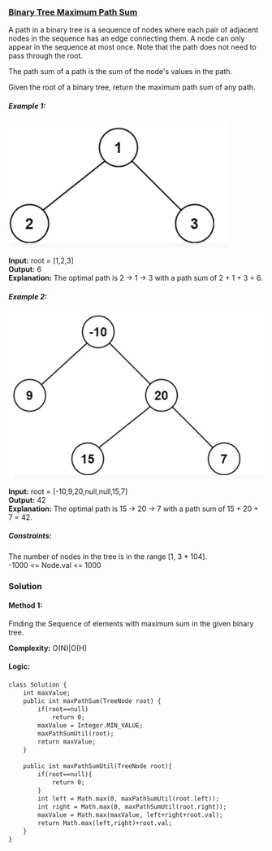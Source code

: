 ### [Binary Tree Maximum Path Sum](https://leetcode.com/problems/binary-tree-maximum-path-sum/)
A path in a binary tree is a sequence of nodes where each pair of adjacent nodes in the sequence has an edge connecting them. A node can only appear in the sequence at most once. Note that the path does not need to pass through the root.

The path sum of a path is the sum of the node's values in the path.

Given the root of a binary tree, return the maximum path sum of any path.

##### Example 1:
![](https://github.com/preet18/AlgoNotes/blob/master/Tree/Pictures/Image1.png)

**Input:** root = [1,2,3]\
**Output:** 6\
**Explanation:** The optimal path is 2 -> 1 -> 3 with a path sum of 2 + 1 + 3 = 6.

##### Example 2:
![](https://github.com/preet18/AlgoNotes/blob/master/Tree/Pictures/Image2.png)

**Input:** root = [-10,9,20,null,null,15,7]\
**Output:** 42\
**Explanation:** The optimal path is 15 -> 20 -> 7 with a path sum of 15 + 20 + 7 = 42.

##### Constraints:
The number of nodes in the tree is in the range [1, 3 * 104].\
-1000 <= Node.val <= 1000

### Solution
#### Method 1:
Finding the Sequence of elements with maximum sum in the given binary tree. 

**Complexity:** O(N)|O(H)

#### Logic:
```
class Solution {
    int maxValue;
    public int maxPathSum(TreeNode root) {
        if(root==null)
            return 0;
        maxValue = Integer.MIN_VALUE;
        maxPathSumUtil(root);
        return maxValue;
    }
    
    public int maxPathSumUtil(TreeNode root){
        if(root==null){
            return 0;
        }
        int left = Math.max(0, maxPathSumUtil(root.left));
        int right = Math.max(0, maxPathSumUtil(root.right));
        maxValue = Math.max(maxValue, left+right+root.val);
        return Math.max(left,right)+root.val;
    }
}
```

